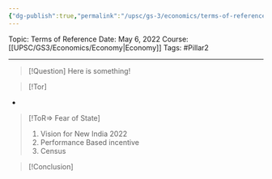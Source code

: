 ```yaml
---
{"dg-publish":true,"permalink":"/upsc/gs-3/economics/terms-of-reference/","dgHomeLink":true,"dgPassFrontmatter":false}
---
```


Topic: Terms of Reference
Date: May 6, 2022
Course: [[UPSC/GS3/Economics/Economy|Economy]]
Tags: #Pillar2 

---

> [!Question]
> Here is something! 


>[!Tor]
>
-

>[!ToR=> Fear of State]
> 1. Vision for New India 2022
> 2. Performance Based incentive 
> 3. Census

>[!Conclusion]





